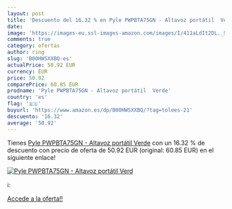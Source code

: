 ```yaml
---
layout: post
title: 'Descuento del 16.32 % en Pyle PWPBTA75GN - Altavoz portátil  Verd'
date: 
image: 'https://images-eu.ssl-images-amazon.com/images/I/411aLdIt2DL._SL200_.jpg'
comments: true
category: ofertas
author: ring
slug: 'B00HWSXXBQ-es'
actualPrice: 50.92 EUR
currency: EUR
price: 50.92
comparePrice: 60.85 EUR
prodname: 'Pyle PWPBTA75GN - Altavoz portátil  Verde'
country: 'es'
flag: '🇪🇸'
buyurl: 'https://www.amazon.es/dp/B00HWSXXBQ/?tag=tolees-21'
descuento: '16.32'
average: '50.92'
---
```


Tienes [Pyle PWPBTA75GN - Altavoz portátil  Verde](https://www.amazon.es/dp/B00HWSXXBQ/?tag=tolees-21) con un 16.32 % de descuento con precio de oferta de 50.92 EUR (original: 60.85 EUR) en el siguiente enlace!

[![Pyle PWPBTA75GN - Altavoz portátil  Verd](https://images-eu.ssl-images-amazon.com/images/I/411aLdIt2DL._SL200_.jpg)](https://www.amazon.es/dp/B00HWSXXBQ/?tag=tolees-21)

ℹ️:


[Accede a la oferta!!](https://www.amazon.es/dp/B00HWSXXBQ/?tag=tolees-21)
